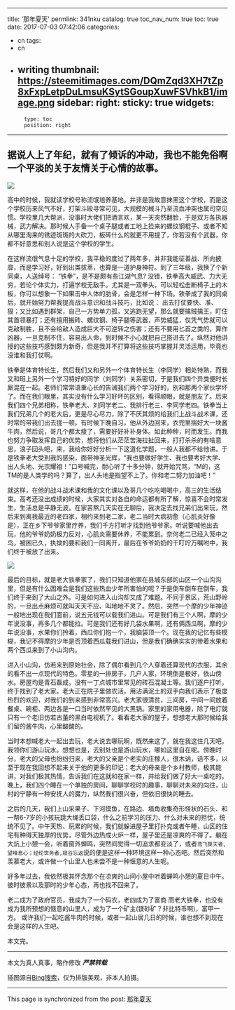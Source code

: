 
---
title: '那年夏天'
permlink: 341nku
catalog: true
toc_nav_num: true
toc: true
date: 2017-07-03 07:42:06
categories:
- cn
tags:
- cn
- writing
thumbnail: https://steemitimages.com/DQmZqd3XH7tZp8xFxpLetpDuLmsuKSytSGoupXuwFSVhkB1/image.png
sidebar:
    right:
        sticky: true
widgets:
    -
        type: toc
        position: right
---


据说人上了年纪，就有了倾诉的冲动，我也不能免俗啊
一个平淡的关于友情关于心情的故事。
----
![](https://steemitimages.com/DQmZqd3XH7tZp8xFxpLetpDuLmsuKSytSGoupXuwFSVhkB1/image.png)

高中的时候，我就读学校号称流氓培养基地。并非是我故意抹黑这个学校，而是这个学校历来风气不好，打架斗殴寻常可见，大规模的械斗乃至流血冲突也属司空见惯。学校里几大帮派，没事时大佬们把酒言欢，某一天突然翻脸，于是双方各执器械，武力解决。那时候人手备一个桌子腿或者工地上捡来的螺纹钢棍子、或者不知从哪里淘来的锈迹斑斑的大砍刀，板砖什么的就更不用提了，你若没有个武器，你都不好意思和别人说是这个学校的学生。

在这样流氓气息十足的学校，我平稳的度过了两年多，并非我能征善战、所向披靡，而是学习好，好到出类拔萃，也算是一道护身神符。到了三年级，我换了个新同桌，人送绰号： “铁拳”，是不是颇有些江湖气息? 没错，铁拳高大威武、力大无穷，若论个体实力，打遍学校无敌手。尤其是一双拳头，可以轻松击断椅子上的木板，你可以想象一下如果击中人体的肋骨，会是怎样一种下场。铁拳成了我的同桌后，就开始努力帮我提高战斗意识和战斗技巧，比如说： 出去打仗要快、准、狠；又比如遇到群架，自己一方势单力孤，又逃跑无望，那么就要擒贼擒王，盯住其首领暴打；还有擅用搬砖、螺纹钢、椅子腿等武器，声势威猛，仅凭气势就可以克敌制胜，且不会给敌人造成巨大不可逆转之伤害；还有不要用匕首之类的，算作凶器，一旦克制不住，容易出人命，到时候不小心就把自己搭进去了。纵然对他讲授的这些技巧感到颇为新奇，但是我并不打算将这些技巧掌握并灵活运用，毕竟也没谁和我打仗啊。

铁拳是体育特长生，然后我们又和另外一个体育特长生（李同学）相处特熟，而我又和班上另外一个学习特好的同学（刘同学）关系密切，于是我们四个异类便时长厮混在一起。老师们常常语重心长的告诫我们两个学习好的，别和那两个家伙学坏了。而在我们眼里，其实没有什么学习好坏的区别，看得顺眼，就是朋友了。后来我们四个兄弟相称，铁拳老大、刘同学老二、我排行老三、李同学老四。铁拳当上我们兄弟几个的老大后，更是尽心尽力，除了不厌其烦的给我们上战斗战术课，还时常的带我们出去搓一顿。有时候下晚自习，他从外边回来，衣兜里揣好大一块酱牛肉，然后说，哥几个都太瘦了，需要好好补补身体。如此种种，时而发生。而我也努力争取发挥自己的优势，想将他们从茫茫苦海拉扯回来，打打杀杀的有啥意思，浪子回头吧，来，我给你好好分析一下这道化学题，一般人我都不给他讲。于是铁拳老大受到我的感染，面带神圣光辉，“我也要做好学生、我也要考好大学、出人头地、光宗耀祖！”口号喊完，耐心听了十多分钟，就开始咒骂，“M的，这TM的是人类学的吗？算了，出人头地是指望不上了。你和老二努力加油吧！”

就这样，在他的战斗战术课和我的文化课以及哥几个吃吃喝喝中，高三的生活结束。高考还没出成绩的时候，大家其实对各自的命运都有所了解，惊喜不会时常发生，生活总是平静无波。在家苦熬几天实在无聊后，我决定去找兄弟们出来玩，然后来到离我最近的老四家，相约来到老二家，老二当时大病初愈（心肌炎好像是），正在乡下爷爷家里疗养，我们千方打听才找到他爷爷家。听说要喊他出去玩，他的爷爷奶奶极力反对，心肌炎需要休养，不能累到。奈何老二已经入笼中之鸟，被困已久，执拗的要和我们一同离开，最后在爷爷奶奶的千叮咛万嘱咐中，我们终于被放了出来。


![](https://steemitimages.com/DQmdw2zf8EPuxm6rhTorAGYRsz8oa3SKUqyr7ySPVvCfZfP/image.png)

最后的目标，就是老大铁拳家了，我们只知道他家在县城东部的山区一个山沟沟里，但是有什么困难会是我们这些热血少年所害怕的呢？于是倒车倒车在倒车，我们终于来到了大山之外。可是如何进入山沟却又成了难题。不同于景区，荒山野岭的，一旦出点麻烦可就叫天天不应、叫地地不灵了。然后，突然一个摩的少年神迹一般地出现在我们面前，说五元钱可以载我们进山。可是我们有三个人啊，摩的少年说没事，再多几个都能拉。可是我们还有好几袋水果啊，还有俩西瓜啊，摩的少年说没事，水果你们拎着，西瓜你们抱一个，我脑袋顶一个。现在我的记忆有些模糊，我记不得摩的少年是否顶着西瓜载我们进山，但是我们确确实实的带着水果和两个西瓜来到了小山沟内。

进入小山沟，仿若来到原始社会，除了偶尔看到几个人穿着还算现代的衣服，其余的看不出一点现代的特色。零星的一排房子，几户人家，环境倒是极好，依山傍水。房屋均是青石磊成，没有一丁点城市里常见的砖石混凝土等。我们逐户打听，终于找到了老大家。老大正在院子里做农活，用沾满泥土的双手向我们表示了极度热烈的欢迎，对我们的到来感到非常高兴。老大家很清贫，三间房，中间一间放着餐桌、碗柜、两边各是一口当时依然罕见的大黑锅。家里的家用电器，除了电灯就只有一个老旧仿若古董的黑白电视机了。看看老大家的屋子，想想老大那时候给我们留的酱牛肉，心里酸酸的。


当时本想喊老大一起出去玩，老大说去哪玩啊，既然来这了，就在我这住几天吧，我领你们游山玩水。想想也是，去别处也是游山玩水，哪如这里自在呢。傍晚时分，老大的父母也纷纷归来，老大的父亲是个老实的庄稼人，很木讷，话不多，以至于现在我回想不起来关于他的更多的印记；老大的母亲是个乡村教师，极其能讲，对我们极其热情，告诉我们在这就和在家一样，并给我们做了好大一桌吃的。晚上，我们四个睡在一个单独的房间，聊聊学校时的趣事，聊聊对未来的向往，山村的宁静有一种安抚人的魔力，纵然我们很兴奋，但依旧很快的睡去。

之后的几天，我们上山采果子、下河摸鱼，在路边、墙角收集奇形怪状的石头、和一帮6-7岁的小孩玩跳大绳丢口袋，什么之前学习的压力、什么对未来的担忧，统统不见了。中午天热、玩累的时候，我们就躲进屋子里打扑克或者午睡，山区的住宅有种得天独厚的优势，尽管外边热成火炉一样，屋子里还是凉爽的不得了。躺在大炕上小憩一会，听着窗外蝉鸣，突然间觉得一切追求都变淡了，或者`鸢飞戾天者,望峰息心；经纶世务者,窥谷忘返`说的便是这样一种环境这样一种心态吧。然后突然和羡慕老大，或许做一个山里人也未尝不是一种惬意的人生呢。

好多年过去，我依然极其怀念那个在凉爽的山间小屋中听着蝉鸣小憩的夏日中午。
彼时彼景以及那时的少年心态，再也找不回来了。

老二成为了政府官员，我成为了一个码农，老四成为了富商
而老大铁拳，也没有成为我所预想的惬意的山里人，成为了一个矿主(镁砂矿？非比特币啊)，富甲一方。
或许我们一起吃酱牛肉的时候，或者一起山居几日的时候，谁也想不到现在会是这样的人生吧。

本文完。

----

本文为真人真事，略作修改
***严禁转载***

插图源自[Bing搜索](http://bing.com)，仅为排版美观，非本人拍摄。

- - -

This page is synchronized from the post: [那年夏天](https://steemit.com/@oflyhigh/341nku)
